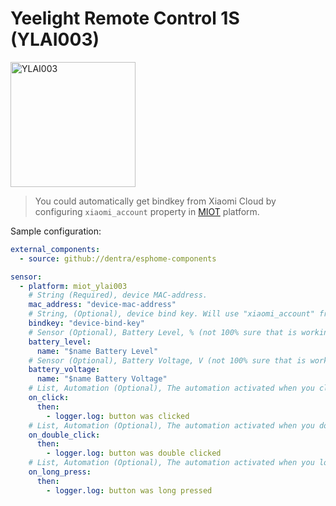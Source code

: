 # Yeelight Remote Control 1S (YLAI003)

<img src="miot_ylai003.png" alt="YLAI003" width="200"/>

> You could automatically get bindkey from Xiaomi Cloud by configuring `xiaomi_account` property in [MIOT](../miot/) platform.

Sample configuration:

```yaml
external_components:
  - source: github://dentra/esphome-components

sensor:
  - platform: miot_ylai003
    # String (Required), device MAC-address.
    mac_address: "device-mac-address"
    # String, (Optional), device bind key. Will use "xiaomi_account" from "miot" if absent to automatically get the bindkey.
    bindkey: "device-bind-key"
    # Sensor (Optional), Battery Level, % (not 100% sure that is working, please let me know it so)
    battery_level:
      name: "$name Battery Level"
    # Sensor (Optional), Battery Voltage, V (not 100% sure that is working, please let me know it so)
    battery_voltage:
      name: "$name Battery Voltage"
    # List, Automation (Optional), The automation activated when you click the button
    on_click:
      then:
        - logger.log: button was clicked
    # List, Automation (Optional), The automation activated when you double click the button
    on_double_click:
      then:
        - logger.log: button was double clicked
    # List, Automation (Optional), The automation activated when you long press the button
    on_long_press:
      then:
        - logger.log: button was long pressed
```
